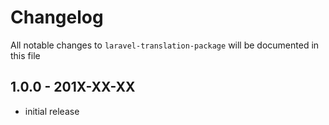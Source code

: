 # Changelog

All notable changes to `laravel-translation-package` will be documented in this file

## 1.0.0 - 201X-XX-XX

- initial release
